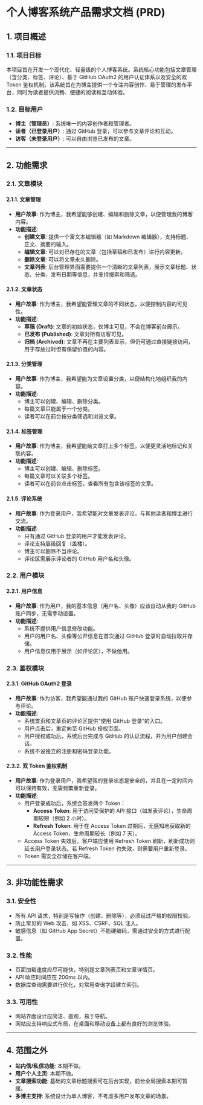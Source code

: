 # 个人博客系统产品需求文档 (PRD)

## 1. 项目概述

### 1.1. 项目目标
本项目旨在开发一个现代化、轻量级的个人博客系统。系统核心功能包括文章管理（含分类、标签、评论）、基于 GitHub OAuth2 的用户认证体系以及安全的双 Token 鉴权机制。该系统旨在为博主提供一个专注内容创作、易于管理的发布平台，同时为读者提供流畅、便捷的阅读和互动体验。

### 1.2. 目标用户
- **博主（管理员）**: 系统唯一的内容创作者和管理者。
- **读者（已登录用户）**: 通过 GitHub 登录，可以参与文章评论和互动。
- **访客（未登录用户）**: 可以自由浏览已发布的文章。

---

## 2. 功能需求

### 2.1. 文章模块

#### 2.1.1. 文章管理
- **用户故事**: 作为博主，我希望能够创建、编辑和删除文章，以便管理我的博客内容。
- **功能描述**:
  - **创建文章**: 提供一个富文本编辑器（如 Markdown 编辑器），支持标题、正文、摘要的输入。
  - **编辑文章**: 可以对已存在的文章（包括草稿和已发布）进行内容更新。
  - **删除文章**: 可以将文章永久删除。
  - **文章列表**: 后台管理界面需要提供一个清晰的文章列表，展示文章标题、状态、分类、发布日期等信息，并支持搜索和筛选。

#### 2.1.2. 文章状态
- **用户故事**: 作为博主，我希望能管理文章的不同状态，以便控制内容的可见性。
- **功能描述**:
  - **草稿 (Draft)**: 文章的初始状态，仅博主可见，不会在博客前台展示。
  - **已发布 (Published)**: 文章对所有访客可见。
  - **归档 (Archived)**: 文章不再在主要列表显示，但仍可通过直接链接访问，用于存放过时但有保留价值的内容。

#### 2.1.3. 分类管理
- **用户故事**: 作为博主，我希望能为文章设置分类，以便结构化地组织我的内容。
- **功能描述**:
  - 博主可以创建、编辑、删除分类。
  - 每篇文章只能属于一个分类。
  - 读者可以在前台按分类筛选和浏览文章。

#### 2.1.4. 标签管理
- **用户故事**: 作为博主，我希望能给文章打上多个标签，以便更灵活地标记和关联内容。
- **功能描述**:
  - 博主可以创建、编辑、删除标签。
  - 每篇文章可以关联多个标签。
  - 读者可以在前台点击标签，查看所有包含该标签的文章。

#### 2.1.5. 评论系统
- **用户故事**: 作为登录用户，我希望能对文章发表评论，与其他读者和博主进行交流。
- **功能描述**:
  - 只有通过 GitHub 登录的用户才能发表评论。
  - 评论支持层级回复（盖楼）。
  - 博主可以删除不当评论。
  - 评论区需展示评论者的 GitHub 用户名和头像。

### 2.2. 用户模块

#### 2.2.1. 用户信息
- **用户故事**: 作为用户，我的基本信息（用户名、头像）应该自动从我的 GitHub 账户同步，无需手动设置。
- **功能描述**:
  - 系统不提供用户信息修改功能。
  - 用户的用户名、头像等公开信息在首次通过 GitHub 登录时自动拉取并存储。
  - 用户信息仅用于展示（如评论区），不做他用。

### 2.3. 鉴权模块

#### 2.3.1. GitHub OAuth2 登录
- **用户故事**: 作为访客，我希望能通过我的 GitHub 账户快速登录系统，以便参与评论。
- **功能描述**:
  - 系统首页和文章页的评论区提供“使用 GitHub 登录”的入口。
  - 用户点击后，重定向至 GitHub 授权页面。
  - 用户授权成功后，系统后台完成与 GitHub 的认证流程，并为用户创建会话。
  - 系统不设独立的注册和密码登录功能。

#### 2.3.2. 双 Token 鉴权机制
- **用户故事**: 作为登录用户，我希望我的登录状态是安全的，并且在一定时间内可以保持有效，无需频繁重新登录。
- **功能描述**:
  - 用户登录成功后，系统会签发两个 Token：
    - **Access Token**: 用于访问受保护的 API 接口（如发表评论），生命周期较短（例如 2 小时）。
    - **Refresh Token**: 用于在 Access Token 过期后，无感知地获取新的 Access Token，生命周期较长（例如 7 天）。
  - Access Token 失效后，客户端应使用 Refresh Token 刷新，刷新成功则延长用户登录状态。若 Refresh Token 也失效，则需要用户重新登录。
  - Token 需安全存储在客户端。

---

## 3. 非功能性需求

### 3.1. 安全性
- 所有 API 请求，特别是写操作（创建、删除等），必须经过严格的权限校验。
- 防止常见的 Web 攻击，如 XSS、CSRF、SQL 注入。
- 敏感信息（如 GitHub App Secret）不能硬编码，需通过安全的方式进行配置。

### 3.2. 性能
- 页面加载速度应尽可能快，特别是文章列表页和文章详情页。
- API 响应时间应在 200ms 以内。
- 数据库查询需要进行优化，对常用查询字段建立索引。

### 3.3. 可用性
- 网站界面设计应简洁、直观，易于导航。
- 网站应支持响应式布局，在桌面和移动设备上都有良好的浏览体验。

---

## 4. 范围之外
- **站内信/私信功能**: 本期不做。
- **用户个人主页**: 本期不做。
- **文章搜索功能**: 基础的文章标题搜索可在后台实现，前台全局搜索本期可暂缓。
- **多博主支持**: 系统设计为单人博客，不考虑多用户发布文章的场景。